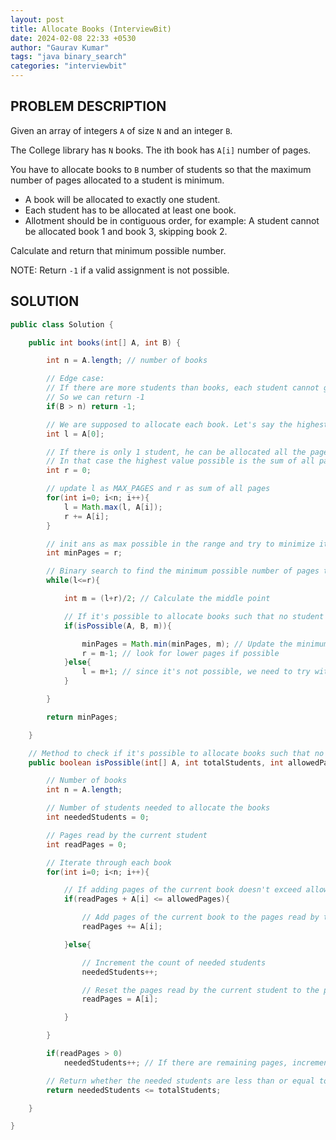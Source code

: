 ```yaml
---
layout: post
title: Allocate Books (InterviewBit)
date: 2024-02-08 22:33 +0530
author: "Gaurav Kumar"
tags: "java binary_search"
categories: "interviewbit"
---
```


## PROBLEM DESCRIPTION

Given an array of integers `A` of size `N` and an integer `B`.

The College library has `N` books. The ith book has `A[i]` number of pages.

You have to allocate books to `B` number of students so that the maximum number of pages allocated to a student is minimum.

- A book will be allocated to exactly one student.
- Each student has to be allocated at least one book.
- Allotment should be in contiguous order, for example: A student cannot be allocated book 1 and book 3, skipping book 2.

Calculate and return that minimum possible number.

NOTE: Return `-1` if a valid assignment is not possible.

## SOLUTION

```java
public class Solution {

    public int books(int[] A, int B) {

        int n = A.length; // number of books

        // Edge case:
        // If there are more students than books, each student cannot get a book
        // So we can return -1
        if(B > n) return -1;

        // We are supposed to allocate each book. Let's say the highest number of pages is MAX_PAGES. If we try with any value lower than that, we won't be able to allocate that book. So the lowest possible answer will be MAX_PAGES
        int l = A[0];

        // If there is only 1 student, he can be allocated all the pages
        // In that case the highest value possible is the sum of all pages
        int r = 0;

        // update l as MAX_PAGES and r as sum of all pages
        for(int i=0; i<n; i++){
            l = Math.max(l, A[i]);
            r += A[i];
        }

        // init ans as max possible in the range and try to minimize it using binary search
        int minPages = r;

        // Binary search to find the minimum possible number of pages that can be allocated to a student
        while(l<=r){

            int m = (l+r)/2; // Calculate the middle point

            // If it's possible to allocate books such that no student gets more than m pages
            if(isPossible(A, B, m)){

                minPages = Math.min(minPages, m); // Update the minimum possible number of pages
                r = m-1; // look for lower pages if possible
            }else{
                l = m+1; // since it's not possible, we need to try with higher number of pages
            }

        }

        return minPages;

    }

    // Method to check if it's possible to allocate books such that no student gets more than allowedPages
    public boolean isPossible(int[] A, int totalStudents, int allowedPages){

        // Number of books
        int n = A.length;

        // Number of students needed to allocate the books
        int neededStudents = 0;

        // Pages read by the current student
        int readPages = 0;

        // Iterate through each book
        for(int i=0; i<n; i++){

            // If adding pages of the current book doesn't exceed allowedPages
            if(readPages + A[i] <= allowedPages){

                // Add pages of the current book to the pages read by the current student
                readPages += A[i];

            }else{

                // Increment the count of needed students
                neededStudents++;

                // Reset the pages read by the current student to the pages of the current book
                readPages = A[i];

            }

        }

        if(readPages > 0)
            neededStudents++; // If there are remaining pages, increment the count of needed students

        // Return whether the needed students are less than or equal to totalStudents
        return neededStudents <= totalStudents;

    }

}
```
